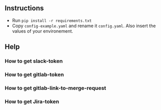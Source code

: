 ## Instructions
- Run `pip install -r requirements.txt`
- Copy `config-example.yaml` and rename it `config.yaml`. Also insert the values of your environement.

## Help
### How to get slack-token
### How to get gitlab-token
### How to get gitlab-link-to-merge-request
### How to get Jira-token